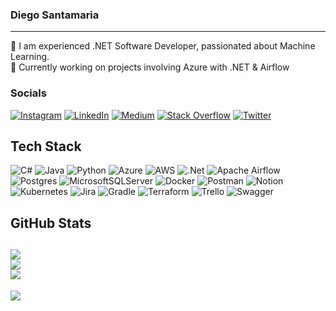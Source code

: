 ### Diego Santamaria
---
👋 I am experienced .NET Software Developer, passionated about Machine Learning.<br>🌱 Currently working on projects involving Azure with .NET & Airflow

### Socials
[![Instagram](https://img.shields.io/badge/Instagram-%23E4405F.svg?logo=Instagram&logoColor=white)](https://instagram.com/dsantasot) [![LinkedIn](https://img.shields.io/badge/LinkedIn-%230077B5.svg?logo=linkedin&logoColor=white)](https://linkedin.com/in/diego-santamaria-sotelo) [![Medium](https://img.shields.io/badge/Medium-12100E?logo=medium&logoColor=white)](https://medium.com/@dsantasot) [![Stack Overflow](https://img.shields.io/badge/-Stackoverflow-FE7A16?logo=stack-overflow&logoColor=white)](https://stackoverflow.com/users/6693116) [![Twitter](https://img.shields.io/badge/Twitter-%231DA1F2.svg?logo=Twitter&logoColor=white)](https://twitter.com/dsantasot) 

## Tech Stack
![C#](https://img.shields.io/badge/c%23-%23239120.svg?style=for-the-badge&logo=c-sharp&logoColor=white) ![Java](https://img.shields.io/badge/java-%23ED8B00.svg?style=for-the-badge&logo=java&logoColor=white) ![Python](https://img.shields.io/badge/python-3670A0?style=for-the-badge&logo=python&logoColor=ffdd54) ![Azure](https://img.shields.io/badge/azure-%230072C6.svg?style=for-the-badge&logo=azure-devops&logoColor=white) ![AWS](https://img.shields.io/badge/AWS-%23FF9900.svg?style=for-the-badge&logo=amazon-aws&logoColor=white) ![.Net](https://img.shields.io/badge/.NET-5C2D91?style=for-the-badge&logo=.net&logoColor=white) ![Apache Airflow](https://img.shields.io/badge/Apache%20Airflow-017CEE?style=for-the-badge&logo=Apache%20Airflow&logoColor=white) ![Postgres](https://img.shields.io/badge/postgres-%23316192.svg?style=for-the-badge&logo=postgresql&logoColor=white) ![MicrosoftSQLServer](https://img.shields.io/badge/Microsoft%20SQL%20Sever-CC2927?style=for-the-badge&logo=microsoft%20sql%20server&logoColor=white) ![Docker](https://img.shields.io/badge/docker-%230db7ed.svg?style=for-the-badge&logo=docker&logoColor=white) ![Postman](https://img.shields.io/badge/Postman-FF6C37?style=for-the-badge&logo=postman&logoColor=white) ![Notion](https://img.shields.io/badge/Notion-%23000000.svg?style=for-the-badge&logo=notion&logoColor=white) ![Kubernetes](https://img.shields.io/badge/kubernetes-%23326ce5.svg?style=for-the-badge&logo=kubernetes&logoColor=white) ![Jira](https://img.shields.io/badge/jira-%230A0FFF.svg?style=for-the-badge&logo=jira&logoColor=white) ![Gradle](https://img.shields.io/badge/Gradle-02303A.svg?style=for-the-badge&logo=Gradle&logoColor=white) ![Terraform](https://img.shields.io/badge/terraform-%235835CC.svg?style=for-the-badge&logo=terraform&logoColor=white) ![Trello](https://img.shields.io/badge/Trello-%23026AA7.svg?style=for-the-badge&logo=Trello&logoColor=white) ![Swagger](https://img.shields.io/badge/-Swagger-%23Clojure?style=for-the-badge&logo=swagger&logoColor=white)
## GitHub Stats
![](https://github-readme-stats.vercel.app/api?username=devsantasot&theme=dark&hide_border=false&include_all_commits=true&count_private=true)<br/>
![](https://github-readme-streak-stats.herokuapp.com/?user=devsantasot&theme=dark&hide_border=false)<br/>
![](https://github-readme-stats.vercel.app/api/top-langs/?username=devsantasot&theme=dark&hide_border=false&include_all_commits=true&count_private=true&layout=compact)
---
[![](https://visitcount.itsvg.in/api?id=devsantasot&icon=0&color=0)](https://visitcount.itsvg.in)
